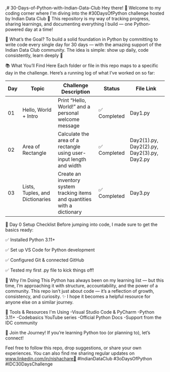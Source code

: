 ,# 30-Days-of-Python-with-Indian-Data-Club
Hey there! 👋
Welcome to my coding corner where I'm diving into the #30DaysOfPython challenge hosted by Indian Data Club 🚀
This repository is my way of tracking progress, sharing learnings, and documenting everything I build — one Python-powered day at a time!

🎯 What’s the Goal?
To build a solid foundation in Python by committing to write code every single day for 30 days — with the amazing support of the Indian Data Club community. The idea is simple: show up daily, code consistently, learn deeply 💪

📚 What You’ll Find Here
Each folder or file in this repo maps to a specific day in the challenge.
Here’s a running log of what I’ve worked on so far:

| Day | Topic                            | Challenge Description                                               | Status         | File Link|
| --- | -------------------------------- | ------------------------------------------------------------        | ---------------| ------- |
| 01  | Hello, World + Intro             | Print “Hello, World!” and a personal welcome message                | ✅ Completed  |Day1.py |
| 02  | Area of Rectangle                | Calculate the area of a rectangle using user-input length and width | ✅ Completed  |Day2(1).py, Day2(2).py, Day2(3).py, Day2.py   |
| 03  | Lists, Tuples, and Dictionaries  | Create an inventory system tracking items and quantities with a dictionary|✅ Completed | Day3.py |

🔧 Day 0 Setup Checklist
Before jumping into code, I made sure to get the basics ready:

✅ Installed Python 3.11+

✅ Set up VS Code for Python development

✅ Configured Git & connected GitHub

✅ Tested my first .py file to kick things off!

🧠 Why I’m Doing This
Python has always been on my learning list — but this time, I’m approaching it with structure, accountability, and the power of a community.
This repo isn’t just about code — it’s a reflection of growth, consistency, and curiosity. ✨
I hope it becomes a helpful resource for anyone else on a similar journey.

🧰 Tools & Resources I'm Using
-Visual Studio Code & PyCharm
-Python 3.11+
-Codebasics YouTube series
-Official Python Docs
-Support from the IDC community

📢 Join the Journey!
If you’re learning Python too (or planning to), let’s connect!

Feel free to follow this repo, drop suggestions, or share your own experiences.
You can also find me sharing regular updates on  www.linkedin.com/in/nishachare💬
#IndianDataClub #3oDaysOfPython #IDC30DaysChallenge
